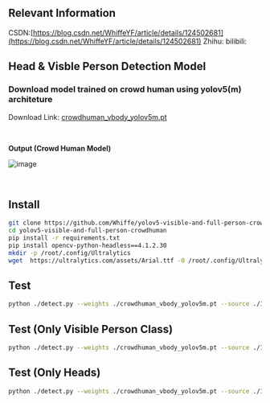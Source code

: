 ## Relevant Information
CSDN:[https://blog.csdn.net/WhiffeYF/article/details/124502681](https://blog.csdn.net/WhiffeYF/article/details/124502681)
Zhihu:
bilibili:

##  Head & Visble Person Detection Model 

### Download model trained on crowd human using yolov5(m) architeture
Download Link:  [crowdhuman_vbody_yolov5m.pt](https://drive.google.com/file/d/1VJtrdE85Wc4xSZXqAPUkWABLResUYG8V/view?usp=sharing) 


<br/>

**Output (Crowd Human Model)**

![image](https://img-blog.csdnimg.cn/2bb374c4d17c4e049b9506b76ba6db6f.png)

<br/>


## Install

```bash
git clone https://github.com/Whiffe/yolov5-visible-and-full-person-crowdhuman.git
cd yolov5-visible-and-full-person-crowdhuman
pip install -r requirements.txt 
pip install opencv-python-headless==4.1.2.30
mkdir -p /root/.config/Ultralytics
wget  https://ultralytics.com/assets/Arial.ttf -O /root/.config/Ultralytics/Arial.ttf

```

## Test

```bash
python ./detect.py --weights ./crowdhuman_vbody_yolov5m.pt --source ./1.jpeg --save-txt --save-conf


```
  
  
## Test (Only Visible Person Class)

```bash
python ./detect.py --weights ./crowdhuman_vbody_yolov5m.pt --source ./1.jpeg --save-txt --save-conf --classes 1


```

  
## Test (Only Heads)

```bash
python ./detect.py --weights ./crowdhuman_vbody_yolov5m.pt --source ./1.jpeg --save-txt --save-conf --classes 0

```

